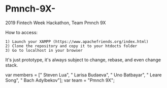 # Pmnch-9X-
2019 Fintech Week Hackathon, Team Pmnch 9X 

How to access:
```
1) Launch your XAMPP (https://www.apachefriends.org/index.html)
2) Clone the repository and copy it to your htdocts folder
3) Go to localhost in your browser
```

It's just prototype, it's always subject to change, rebase, and even change stack.


var members = [" Steven Lua", " Larisa Budaeva", " Uno Batbayar", " Leare Song", " Bach Adylbekov"]; 
var team = "Pmnch 9X";

